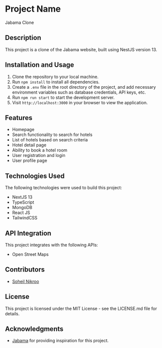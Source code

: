 # Project Name

Jabama Clone

## Description

This project is a clone of the Jabama website, built using NestJS version 13.

## Installation and Usage

1. Clone the repository to your local machine.
2. Run `npm install` to install all dependencies.
3. Create a `.env` file in the root directory of the project, and add necessary environment variables such as database credentials, API keys, etc.
4. Run `npm run start` to start the development server.
5. Visit `http://localhost:3000` in your browser to view the application.

## Features

- Homepage
- Search functionality to search for hotels
- List of hotels based on search criteria
- Hotel detail page
- Ability to book a hotel room
- User registration and login
- User profile page

## Technologies Used

The following technologies were used to build this project:

- NextJS 13
- TypeScript
- MongoDB
- React JS
- TailwindCSS

## API Integration

This project integrates with the following APIs:

- Open Street Maps

## Contributors

- [Soheil Nikroo](https://github.com/soheilnikroo)

## License

This project is licensed under the MIT License - see the LICENSE.md file for details.

## Acknowledgments

- [Jabama](https://www.jabama.com/) for providing inspiration for this project.
